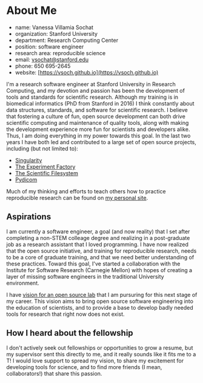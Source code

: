 # About Me

 - name: Vanessa Villamia Sochat
 - organization: Stanford University
 - department: Research Computing Center
 - position: software engineer
 - research area: reproducible science
 - email: vsochat@stanford.edu
 - phone: 650 695-2645 
 - website: [https://vsoch.github.io](https://vsoch.github.io) 

I'm a research software engineer at Stanford University in Research Computing, and
my devotion and passion has been the development of tools and standards for
scientific research. Although my training is in biomedical informatics (PhD from
Stanford in 2016) I think constantly about data structures, standards, and
software for scientific research. I believe that fostering a culture of
fun, open source development can both drive scientific computing and maintenance
of quality tools, along with making the development experience more fun
for scientists and developers alike. Thus, I am doing everything in my power 
towards this goal. In the last two years I have both led and contributed 
to a large set of open source projects, including (but not limited to):

 - [Singularity](https://www.github.com/singularityware/singularity)
 - [The Experiment Factory](https://expfactory.github.io)
 - [The Scientific Filesystem](https://sci-f.github.io)
 - [Pydicom](https://pydicom.github.io)

Much of my thinking and efforts to teach others how to practice reproducible 
research can be found on [my personal site](https://vsoch.github.io).

## Aspirations

I am currently a software engineer, a goal (and now reality) that I set after
completing a non-STEM colleage degree and realizing in a post-graduate
job as a research assistant that I loved programming. I have now realized that
the open source initiative, and training for reproducible research, needs to
be a core of graduate training, and that we need better understanding of
these practices. Toward this goal, I've started a collaboration
with the Institute for Software Research (Carnegie Mellon) with hopes of
creating a layer of missing software engineers in the traditional University
environment.

I have [vision for an open source lab](https://gist.github.com/vsoch/2e5be134449ec6ffb11887c03cc19a41) that I am pursuring for this next
stage of my career. This vision aims to bring open source software engineering 
into the education of scientists, and to provide a base to develop badly needed
tools for research that right now does not exist.

## How I heard about the fellowship

I don't actively seek out fellowships or opportunities to grow a resume, but
my supervisor sent this directly to me, and it really sounds like it fits me
to a T! I would love support to spread my vision, to share my excitement
for developing tools for science, and to find more friends (I mean, collaborators!)
that share this passion.
